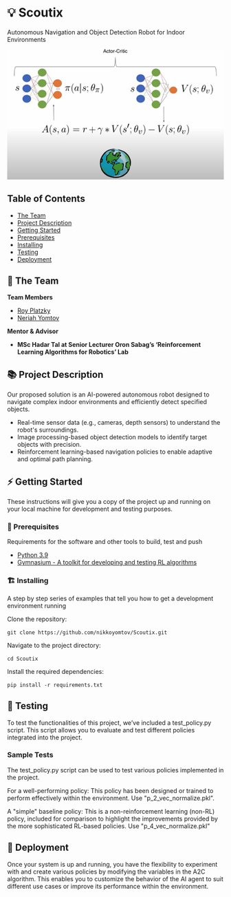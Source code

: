 # 💡 Scoutix
Autonomous Navigation and Object Detection Robot for Indoor Environments

<!-- cool project cover image -->
![Project Cover Image](/media/A2C.jpg)

<!-- table of content -->
## Table of Contents
- [The Team](#the-team)
- [Project Description](#project-description)
- [Getting Started](#getting-started)
- [Prerequisites](#prerequisites)
- [Installing](#installing)
- [Testing](#testing)
- [Deployment](#deployment)

## 👥 The Team 
**Team Members**
- [Roy Platzky](roy.platzky@mail.hujia.ac.il)
- [Neriah Yomtov](neriah.yomtov@mail.huji.ac.il)

**Mentor & Advisor**
- **MSc Hadar Tal at Senior Lecturer Oron Sabag’s ‘Reinforcement Learning Algorithms for Robotics’ Lab**


## 📚 Project Description
Our proposed solution is an AI-powered autonomous robot designed to navigate complex indoor environments and efficiently detect specified objects.
- Real-time sensor data (e.g., cameras, depth sensors) to understand the robot's surroundings.
- Image processing-based object detection models to identify target objects with precision.
- Reinforcement learning-based navigation policies to enable adaptive and optimal path planning.


## ⚡ Getting Started

These instructions will give you a copy of the project up and running on
your local machine for development and testing purposes. 

### 🧱 Prerequisites
Requirements for the software and other tools to build, test and push 
- [Python 3.9](https://www.python.org/downloads/release/python-3920/)
- [Gymnasium - A toolkit for developing and testing RL algorithms](https://gymnasium.farama.org/)

### 🏗️ Installing
A step by step series of examples that tell you how to get a development environment running

Clone the repository:

    git clone https://github.com/nikkoyomtov/Scoutix.git

Navigate to the project directory:

    cd Scoutix

Install the required dependencies:

    pip install -r requirements.txt
    
## 🧪 Testing
To test the functionalities of this project, we’ve included a test_policy.py script. This script allows you to evaluate and test different policies integrated into the project.

### Sample Tests
The test_policy.py script can be used to test various policies implemented in the project.

For a well-performing policy: This policy has been designed or trained to perform effectively within the environment. Use "p_2_vec_normalize.pkl".

A "simple" baseline policy: This is a non-reinforcement learning (non-RL) policy, included for comparison to highlight the improvements provided by the more sophisticated RL-based policies. Use "p_4_vec_normalize.pkl"

## 🚀 Deployment
Once your system is up and running, you have the flexibility to experiment with and create various policies by modifying the variables in the A2C algorithm. This enables you to customize the behavior of the AI agent to suit different use cases or improve its performance within the environment.
